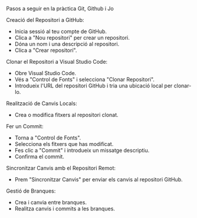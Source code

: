 Pasos a seguir en la pràctica Git, Github i Jo


Creació del Repositori a GitHub:
- Inicia sessió al teu compte de GitHub.
- Clica a "Nou repositori" per crear un repositori.
- Dóna un nom i una descripció al repositori.
- Clica a "Crear repositori".

  
Clonar el Repositori a Visual Studio Code:
- Obre Visual Studio Code.
- Vés a "Control de Fonts" i selecciona "Clonar Repositori".
- Introdueix l'URL del repositori GitHub i tria una ubicació local per clonar-lo.


Realització de Canvis Locals:
- Crea o modifica fitxers al repositori clonat.

  
Fer un Commit:
- Torna a "Control de Fonts".
- Selecciona els fitxers que has modificat.
- Fes clic a "Commit" i introdueix un missatge descriptiu.
- Confirma el commit.


Sincronitzar Canvis amb el Repositori Remot:
- Prem "Sincronitzar Canvis" per enviar els canvis al repositori GitHub.


Gestió de Branques:
- Crea i canvia entre branques.
- Realitza canvis i commits a les branques.
